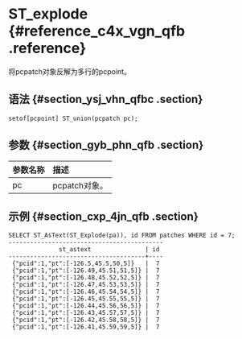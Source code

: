 # ST\_explode {#reference_c4x_vgn_qfb .reference}

将pcpatch对象反解为多行的pcpoint。

## 语法 {#section_ysj_vhn_qfbc .section}

```
setof[pcpoint] ST_union(pcpatch pc);
```

## 参数 {#section_gyb_phn_qfb .section}

|参数名称|描述|
|:---|:-|
|pc|pcpatch对象。|

## 示例 {#section_cxp_4jn_qfb .section}

```
SELECT ST_AsText(ST_Explode(pa)), id FROM patches WHERE id = 7;
-------------------------------------------
              st_astext               | id
--------------------------------------+----
 {"pcid":1,"pt":[-126.5,45.5,50,5]}   |  7
 {"pcid":1,"pt":[-126.49,45.51,51,5]} |  7
 {"pcid":1,"pt":[-126.48,45.52,52,5]} |  7
 {"pcid":1,"pt":[-126.47,45.53,53,5]} |  7
 {"pcid":1,"pt":[-126.46,45.54,54,5]} |  7
 {"pcid":1,"pt":[-126.45,45.55,55,5]} |  7
 {"pcid":1,"pt":[-126.44,45.56,56,5]} |  7
 {"pcid":1,"pt":[-126.43,45.57,57,5]} |  7
 {"pcid":1,"pt":[-126.42,45.58,58,5]} |  7
 {"pcid":1,"pt":[-126.41,45.59,59,5]} |  7
```

